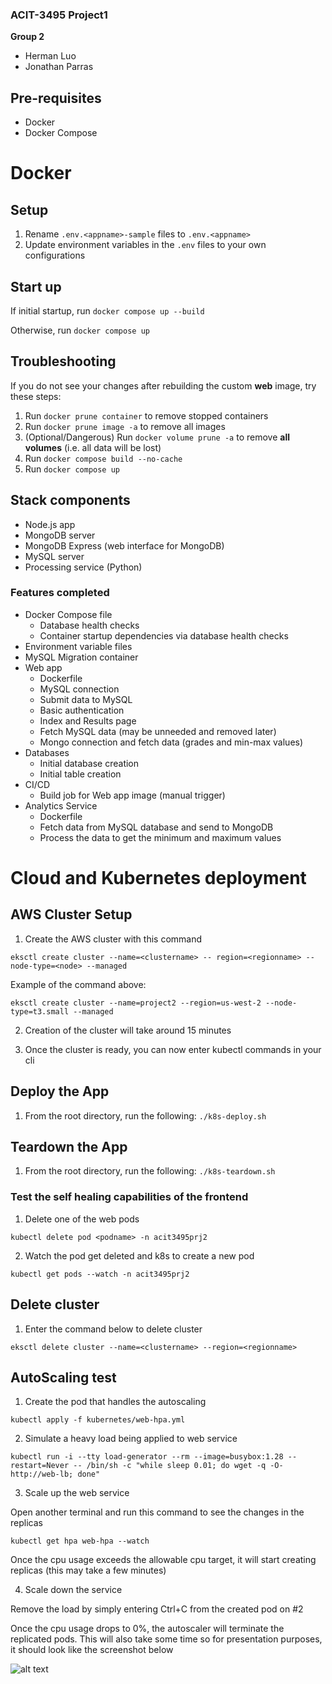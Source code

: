 ### ACIT-3495 Project1

**Group 2**
- Herman Luo
- Jonathan Parras

## Pre-requisites
- Docker
- Docker Compose

# Docker 
## Setup
1. Rename `.env.<appname>-sample` files to `.env.<appname>`
1. Update environment variables in the `.env` files to your own configurations

## Start up
If initial startup, run `docker compose up --build`

Otherwise, run `docker compose up`

## Troubleshooting
If you do not see your changes after rebuilding the custom **web** image, try these steps: 
1. Run `docker prune container` to remove stopped containers
1. Run `docker prune image -a` to remove all images
1. (Optional/Dangerous) Run `docker volume prune -a` to remove **all volumes** (i.e. all data will be lost)
1. Run `docker compose build --no-cache` 
1. Run `docker compose up`

## Stack components
- Node.js app
- MongoDB server
- MongoDB Express (web interface for MongoDB)
- MySQL server
- Processing service (Python)

### Features completed
- Docker Compose file
  - Database health checks
  - Container startup dependencies via database health checks
- Environment variable files
- MySQL Migration container
- Web app
  - Dockerfile
  - MySQL connection
  - Submit data to MySQL
  - Basic authentication
  - Index and Results page
  - Fetch MySQL data (may be unneeded and removed later)
  - Mongo connection and fetch data (grades and min-max values)
- Databases
  - Initial database creation
  - Initial table creation
- CI/CD
  - Build job for Web app image (manual trigger)
- Analytics Service
  - Dockerfile
  - Fetch data from MySQL database and send to MongoDB
  - Process the data to get the minimum and maximum values


# Cloud and Kubernetes deployment
## AWS Cluster Setup

1. Create the AWS cluster with this command

```eksctl create cluster --name=<clustername> -- region=<regionname> --node-type=<node> --managed```

Example of the command above:

```eksctl create cluster --name=project2 --region=us-west-2 --node-type=t3.small --managed```

2. Creation of the cluster will take around 15 minutes

3. Once the cluster is ready, you can now enter kubectl commands in your cli

## Deploy the App
1. From the root directory, run the following:
```./k8s-deploy.sh```

## Teardown the App
1. From the root directory, run the following:
```./k8s-teardown.sh```

### Test the self healing capabilities of the frontend

1. Delete one of the web pods

```kubectl delete pod <podname> -n acit3495prj2```

2. Watch the pod get deleted and k8s to create a new pod

```kubectl get pods --watch -n acit3495prj2```

## Delete cluster
1. Enter the command below to delete cluster

```eksctl delete cluster --name=<clustername> --region=<regionname>```


## AutoScaling test
1. Create the pod that handles the autoscaling

```kubectl apply -f kubernetes/web-hpa.yml```

2. Simulate a heavy load being applied to web service

```kubectl run -i --tty load-generator --rm --image=busybox:1.28 --restart=Never -- /bin/sh -c "while sleep 0.01; do wget -q -O- http://web-lb; done"```

3. Scale up the web service

Open another terminal and run this command to see the changes in the replicas

```kubectl get hpa web-hpa --watch```

Once the cpu usage exceeds the allowable cpu target, it will start creating replicas (this may take a few minutes)

4. Scale down the service

Remove the load by simply entering Ctrl+C from the created pod on #2

Once the cpu usage drops to 0%, the autoscaler will terminate the replicated pods. This will also take some time so for presentation purposes, it should look like the screenshot below

![alt text](image.png)